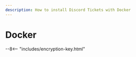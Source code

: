 ```yaml
---
description: How to install Discord Tickets with Docker
---
```


# Docker

--8<-- "includes/encryption-key.html"